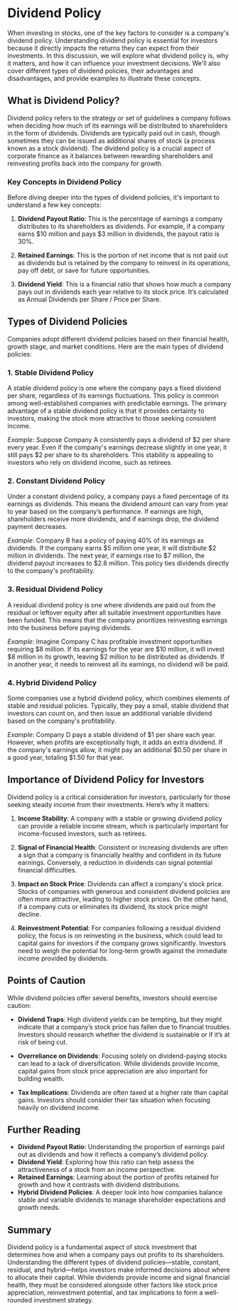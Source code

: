 # Dividend Policy

When investing in stocks, one of the key factors to consider is a company's dividend policy. Understanding dividend policy is essential for investors because it directly impacts the returns they can expect from their investments. In this discussion, we will explore what dividend policy is, why it matters, and how it can influence your investment decisions. We'll also cover different types of dividend policies, their advantages and disadvantages, and provide examples to illustrate these concepts.

## What is Dividend Policy?

Dividend policy refers to the strategy or set of guidelines a company follows when deciding how much of its earnings will be distributed to shareholders in the form of dividends. Dividends are typically paid out in cash, though sometimes they can be issued as additional shares of stock (a process known as a stock dividend). The dividend policy is a crucial aspect of corporate finance as it balances between rewarding shareholders and reinvesting profits back into the company for growth.

### Key Concepts in Dividend Policy

Before diving deeper into the types of dividend policies, it's important to understand a few key concepts:

1. **Dividend Payout Ratio**: This is the percentage of earnings a company distributes to its shareholders as dividends. For example, if a company earns $10 million and pays $3 million in dividends, the payout ratio is 30%.

2. **Retained Earnings**: This is the portion of net income that is not paid out as dividends but is retained by the company to reinvest in its operations, pay off debt, or save for future opportunities.

3. **Dividend Yield**: This is a financial ratio that shows how much a company pays out in dividends each year relative to its stock price. It’s calculated as Annual Dividends per Share / Price per Share.

## Types of Dividend Policies

Companies adopt different dividend policies based on their financial health, growth stage, and market conditions. Here are the main types of dividend policies:

### 1. **Stable Dividend Policy**

A stable dividend policy is one where the company pays a fixed dividend per share, regardless of its earnings fluctuations. This policy is common among well-established companies with predictable earnings. The primary advantage of a stable dividend policy is that it provides certainty to investors, making the stock more attractive to those seeking consistent income.

*Example*: Suppose Company A consistently pays a dividend of $2 per share every year. Even if the company's earnings decrease slightly in one year, it still pays $2 per share to its shareholders. This stability is appealing to investors who rely on dividend income, such as retirees.

### 2. **Constant Dividend Policy**

Under a constant dividend policy, a company pays a fixed percentage of its earnings as dividends. This means the dividend amount can vary from year to year based on the company’s performance. If earnings are high, shareholders receive more dividends, and if earnings drop, the dividend payment decreases.

*Example*: Company B has a policy of paying 40% of its earnings as dividends. If the company earns $5 million one year, it will distribute $2 million in dividends. The next year, if earnings rise to $7 million, the dividend payout increases to $2.8 million. This policy ties dividends directly to the company's profitability.

### 3. **Residual Dividend Policy**

A residual dividend policy is one where dividends are paid out from the residual or leftover equity after all suitable investment opportunities have been funded. This means that the company prioritizes reinvesting earnings into the business before paying dividends.

*Example*: Imagine Company C has profitable investment opportunities requiring $8 million. If its earnings for the year are $10 million, it will invest $8 million in its growth, leaving $2 million to be distributed as dividends. If in another year, it needs to reinvest all its earnings, no dividend will be paid.

### 4. **Hybrid Dividend Policy**

Some companies use a hybrid dividend policy, which combines elements of stable and residual policies. Typically, they pay a small, stable dividend that investors can count on, and then issue an additional variable dividend based on the company's profitability.

*Example*: Company D pays a stable dividend of $1 per share each year. However, when profits are exceptionally high, it adds an extra dividend. If the company's earnings allow, it might pay an additional $0.50 per share in a good year, totaling $1.50 for that year.

## Importance of Dividend Policy for Investors

Dividend policy is a critical consideration for investors, particularly for those seeking steady income from their investments. Here’s why it matters:

1. **Income Stability**: A company with a stable or growing dividend policy can provide a reliable income stream, which is particularly important for income-focused investors, such as retirees.

2. **Signal of Financial Health**: Consistent or increasing dividends are often a sign that a company is financially healthy and confident in its future earnings. Conversely, a reduction in dividends can signal potential financial difficulties.

3. **Impact on Stock Price**: Dividends can affect a company's stock price. Stocks of companies with generous and consistent dividend policies are often more attractive, leading to higher stock prices. On the other hand, if a company cuts or eliminates its dividend, its stock price might decline.

4. **Reinvestment Potential**: For companies following a residual dividend policy, the focus is on reinvesting in the business, which could lead to capital gains for investors if the company grows significantly. Investors need to weigh the potential for long-term growth against the immediate income provided by dividends.

## Points of Caution

While dividend policies offer several benefits, investors should exercise caution:

- **Dividend Traps**: High dividend yields can be tempting, but they might indicate that a company’s stock price has fallen due to financial troubles. Investors should research whether the dividend is sustainable or if it’s at risk of being cut.
  
- **Overreliance on Dividends**: Focusing solely on dividend-paying stocks can lead to a lack of diversification. While dividends provide income, capital gains from stock price appreciation are also important for building wealth.

- **Tax Implications**: Dividends are often taxed at a higher rate than capital gains. Investors should consider their tax situation when focusing heavily on dividend income.

## Further Reading

- **Dividend Payout Ratio**: Understanding the proportion of earnings paid out as dividends and how it reflects a company’s dividend policy.
- **Dividend Yield**: Exploring how this ratio can help assess the attractiveness of a stock from an income perspective.
- **Retained Earnings**: Learning about the portion of profits retained for growth and how it contrasts with dividend distributions.
- **Hybrid Dividend Policies**: A deeper look into how companies balance stable and variable dividends to manage shareholder expectations and growth needs.

## Summary

Dividend policy is a fundamental aspect of stock investment that determines how and when a company pays out profits to its shareholders. Understanding the different types of dividend policies—stable, constant, residual, and hybrid—helps investors make informed decisions about where to allocate their capital. While dividends provide income and signal financial health, they must be considered alongside other factors like stock price appreciation, reinvestment potential, and tax implications to form a well-rounded investment strategy.